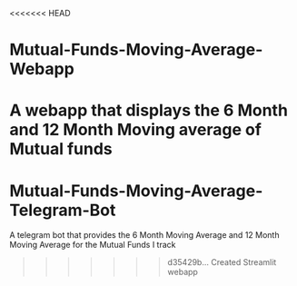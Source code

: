 <<<<<<< HEAD
# Mutual-Funds-Moving-Average-Webapp
A webapp that displays the 6 Month and 12 Month Moving average of Mutual funds
=======
# Mutual-Funds-Moving-Average-Telegram-Bot
A telegram bot that provides the 6 Month Moving Average and 12 Month Moving Average for the Mutual Funds I track
>>>>>>> d35429b... Created Streamlit webapp
